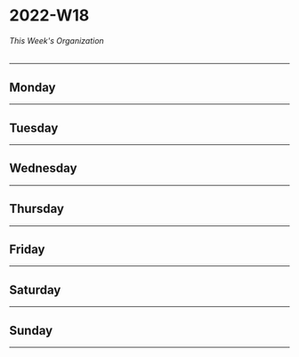 #  2022-W18

###### This Week's Organization 
---
## Monday
---
## Tuesday
---
## Wednesday
---
## Thursday
---
## Friday
---
## Saturday
---
## Sunday
---